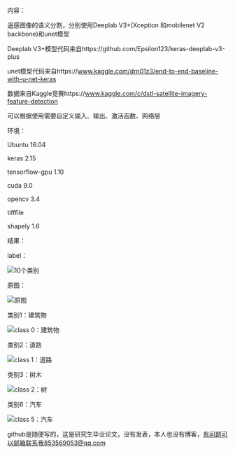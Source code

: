 内容：

遥感图像的语义分割，分别使用Deeplab V3+(Xception 和mobilenet V2 backbone)和unet模型

Deeplab V3+模型代码来自https://github.com/Epsilon123/keras-deeplab-v3-plus

unet模型代码来自https://www.kaggle.com/drn01z3/end-to-end-baseline-with-u-net-keras

数据来自Kaggle竞赛https://www.kaggle.com/c/dstl-satellite-imagery-feature-detection

可以根据使用需要自定义输入、输出、激活函数、网络层

环境：

Ubuntu 16.04

keras 2.15

tensorflow-gpu 1.10

cuda 9.0

opencv 3.4

tifffile

shapely 1.6

结果：

label：

![10个类别](https://github.com/Epsilon123/zhu/blob/master/img/6120_2_2_10.png)

原图：

![原图](https://github.com/Epsilon123/zhu/blob/master/img/6120_2_2raw.jpg)

类别1：建筑物

![class 0：建筑物](https://github.com/Epsilon123/zhu/blob/master/img/612022_x_0.png)

类别2：道路

![class 1：道路](https://github.com/Epsilon123/zhu/blob/master/img/612022_x_1.png)

类别3：树木

![class 2：树](https://github.com/Epsilon123/zhu/blob/master/img/612022_x_2.png)

类别6：汽车

![class 5：汽车](https://github.com/Epsilon123/zhu/blob/master/img/612022_x_3.png)

github是随便写的，这是研究生毕业论文，没有发表，本人也没有博客，有问题可以邮箱联系我853569053@qq.com
